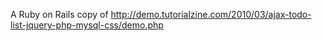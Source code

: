 A Ruby on Rails copy of http://demo.tutorialzine.com/2010/03/ajax-todo-list-jquery-php-mysql-css/demo.php
